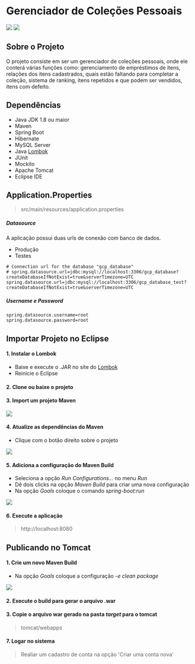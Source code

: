 # Gerenciador de Coleções Pessoais 
![](https://imgur.com/4m0NxB6b.png) ![](https://imgur.com/X9uwJYZ.png)

## Sobre o Projeto
O projeto consiste em ser um gerenciador de coleções pessoais, onde ele
conterá várias funções como: gerenciamento de empréstimos de itens, relações dos itens cadastrados, quais estão faltando para completar a coleção, sistema de ranking, itens repetidos e que podem ser vendidos, itens com defeito.

## Dependências 
- Java JDK 1.8 ou maior
- Maven
- Spring Boot
- Hibernate
- MySQL Server
- Java [Lombok](https://projectlombok.org/)
- JUnit
- Mockito
- Apache Tomcat
- Eclipse IDE

## Application.Properties 
> src/main/resources/application.properties

##### Datasource
A aplicação possui duas urls de conexão com banco de dados. 
- Produção
- Testes

```
# Connection url for the database "gcp_database"
# spring.datasource.url=jdbc:mysql://localhost:3306/gcp_database?createDatabaseIfNotExist=true&serverTimezone=UTC
spring.datasource.url=jdbc:mysql://localhost:3306/gcp_database_test?createDatabaseIfNotExist=true&serverTimezone=UTC
```
##### Username e Password
    spring.datasource.username=root
    spring.datasource.password=root

## Importar Projeto no Eclipse

#### 1. Instalar o Lombok 
- Baixe e execute o .JAR no site do  [Lombok](https://projectlombok.org/)
- Reinicie o Eclipse

#### 2. Clone ou baixe o projeto 
#### 3. Import um projeto Maven

![](https://imgur.com/pu7JCpI.png)

#### 4. Atualize as dependências do Maven
- Clique com o botão direito sobre o projeto

![](https://imgur.com/IsnVnq0.png)

#### 5. Adiciona a configuração do Maven Build
- Seleciona a opção *Run Configurations...* no menu *Run*
- Dê dois clicks na opção *Maven Build* para criar uma nova configuração
- Na opção *Goals* coloque o comando *spring-boot:run*

![](https://imgur.com/6fEp6fI.png)

#### 6. Execute a aplicação
> http://localhost:8080

## Publicando no Tomcat

#### 1. Crie um novo Maven Build
- Na opção *Goals* coloque a configuração *-e clean package*

![](https://imgur.com/JiPvoQw.png)

#### 2. Execute o build para gerar o arquivo .war
#### 3. Copie o arquivo war gerado na pasta *target* para o tomcat
> tomcat/webapps

#### 7. Logar no sistema
> Realiar um cadastro de conta na opção 'Criar uma conta nova'